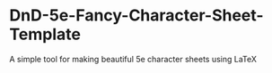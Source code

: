 # DnD-5e-Fancy-Character-Sheet-Template
A simple tool for making beautiful 5e character sheets using LaTeX
